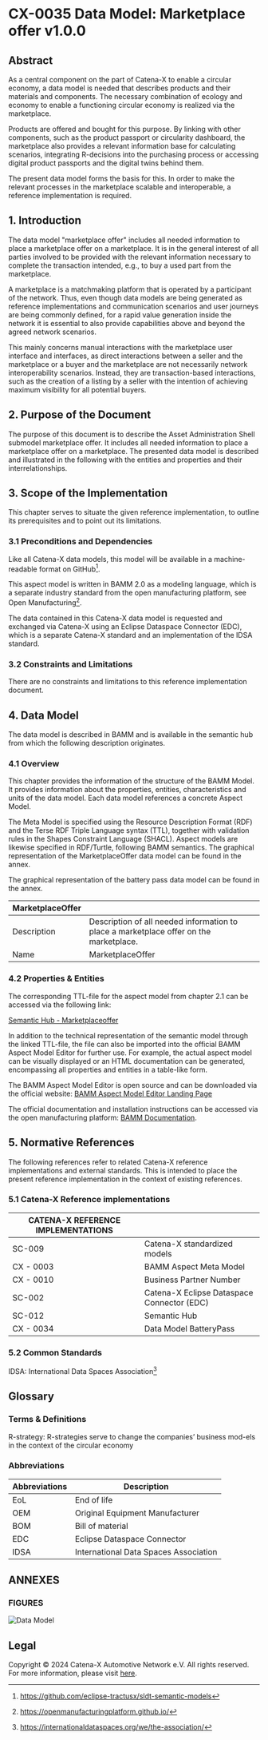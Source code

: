 
# CX-0035 Data Model: Marketplace offer v1.0.0

## Abstract

As a central component on the part of Catena-X to enable a circular
economy, a data model is needed that describes products and their
materials and components. The necessary combination of ecology and
economy to enable a functioning circular economy is realized via the
marketplace.

Products are offered and bought for this purpose. By linking with other
components, such as the product passport or circularity dashboard, the
marketplace also provides a relevant information base for calculating
scenarios, integrating R-decisions into the purchasing process or
accessing digital product passports and the digital twins behind them.

The present data model forms the basis for this. In order to make the
relevant processes in the marketplace scalable and interoperable, a
reference implementation is required.

## 1. Introduction

The data model "marketplace offer" includes all needed information to
place a marketplace offer on a marketplace. It is in the general
interest of all parties involved to be provided with the relevant
information necessary to complete the transaction intended, e.g., to buy
a used part from the marketplace.

A marketplace is a matchmaking platform that is operated by a
participant of the network. Thus, even though data models are being
generated as reference implementations and communication scenarios and
user journeys are being commonly defined, for a rapid value generation
inside the network it is essential to also provide capabilities above
and beyond the agreed network scenarios.

This mainly concerns manual interactions with the marketplace user
interface and interfaces, as direct interactions between a seller and
the marketplace or a buyer and the marketplace are not necessarily
network interoperability scenarios. Instead, they are transaction-based
interactions, such as the creation of a listing by a seller with the
intention of achieving maximum visibility for all potential buyers.

## 2. Purpose of the Document

The purpose of this document is to describe the Asset Administration
Shell submodel marketplace offer. It includes all needed information to
place a marketplace offer on a marketplace. The presented data model is
described and illustrated in the following with the entities and
properties and their interrelationships.

## 3. Scope of the Implementation

This chapter serves to situate the given reference implementation, to
outline its prerequisites and to point out its limitations.

### 3.1 Preconditions and Dependencies

Like all Catena-X data models, this model will be available in a
machine-readable format on GitHub[^3].

This aspect model is written in BAMM 2.0 as a modeling language, which
is a separate industry standard from the open manufacturing platform,
see Open Manufacturing[^4].

The data contained in this Catena-X data model is requested and
exchanged via Catena-X using an Eclipse Dataspace Connector (EDC), which
is a separate Catena-X standard and an implementation of the IDSA
standard.

### 3.2 Constraints and Limitations

There are no constraints and limitations to this reference
implementation document.

## 4. Data Model

The data model is described in BAMM and is available in the semantic hub
from which the following description originates.

### 4.1 Overview

This chapter provides the information of the structure of the BAMM
Model. It provides information about the properties, entities,
characteristics and units of the data model. Each data model references
a concrete Aspect Model.

The Meta Model is specified using the Resource Description Format (RDF)
and the Terse RDF Triple Language syntax (TTL), together with validation
rules in the Shapes Constraint Language (SHACL). Aspect models are
likewise specified in RDF/Turtle, following BAMM semantics. The
graphical representation of the MarketplaceOffer data model can be found
in the annex.

The graphical representation of the battery pass data model can be found
in the annex.

|     MarketplaceOffer    |                                                                                                 |
|-------------------------|-------------------------------------------------------------------------------------------------|
|     Description         |     Description of all   needed information to place a marketplace offer on the marketplace.    |
|     Name                | MarketplaceOffer |

### 4.2 Properties & Entities

The corresponding TTL-file for the aspect model from chapter 2.1 can be accessed via the following link:

[Semantic Hub - Marketplaceoffer](https://github.com/eclipse-tractusx/sldt-semantic-models/blob/main/io.catenax.market_place_offer/1.2.0/MarketplaceOffer.ttl)

In addition to the technical representation of the semantic model through the linked TTL-file, the file can also be imported into the official BAMM Aspect Model Editor for further use. For example, the actual aspect model can be visually displayed or an HTML documentation can be generated, encompassing all properties and entities in a table-like form.

The BAMM Aspect Model Editor is open source and can be downloaded via the official website: [BAMM Aspect Model Editor Landing Page](https://www.bosch-connected-industry.com/de/de/downloads/aspect-model-editor)

The official documentation and installation instructions can be accessed via the open manufacturing platform: [BAMM Documentation](https://openmanufacturingplatform.github.io/sds-documentation/ame-guide/4.0.2/introduction.html).

## 5. Normative References

The following references refer to related Catena-X reference
implementations and external standards. This is intended to place the
present reference implementation in the context of existing references.

### 5.1 Catena-X Reference implementations

|     CATENA-X REFERENCE   IMPLEMENTATIONS    |                                                     |
|---------------------------------------------|-----------------------------------------------------|
|     SC-009                                  |     Catena-X standardized models                    |
|     CX - 0003                               |     BAMM   Aspect Meta Model                        |
|     CX - 0010                               |     Business Partner Number                         |
|     SC-002                                  |     Catena-X   Eclipse Dataspace Connector (EDC)    |
|     SC-012                                  |     Semantic Hub                                    |
|     CX - 0034                               |     Data   Model BatteryPass                        |

### 5.2 Common Standards

IDSA: International Data Spaces Association[^5]

## Glossary

### Terms & Definitions

R-strategy: R-strategies serve to change the companies’ business mod-els in the context of the circular economy

### Abbreviations

|     Abbreviations    |     Description                              |
|----------------------|----------------------------------------------|
|     EoL              |     End of life                              |
|     OEM              |     Original   Equipment Manufacturer        |
|     BOM              |     Bill of material                         |
|     EDC              |     Eclipse   Dataspace Connector            |
|     IDSA             |     International Data Spaces Association    |

## ANNEXES

### FIGURES

![Data Model](./assets/CX-0035_DataModel.svg)

[^1]: https://catena-x.net/fileadmin/user_upload/Vereinsdokumente/Catena-X_IP_Regelwerk_IP_Regulations.pdf

[^2]: https://catena-x.net/de/standardisierung/catena-x-einfuehren-umsetzen/standardisierung/standard-library

[^3]: https://github.com/eclipse-tractusx/sldt-semantic-models

[^4]: https://openmanufacturingplatform.github.io/

[^5]: https://internationaldataspaces.org/we/the-association/

## Legal

Copyright © 2024 Catena-X Automotive Network e.V. All rights reserved. For more information, please visit [here](/copyright).
